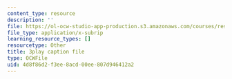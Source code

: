 ```yaml
---
content_type: resource
description: ''
file: https://ol-ocw-studio-app-production.s3.amazonaws.com/courses/res-18-008-calculus-revisited-complex-variables-differential-equations-and-linear-algebra-fall-2011/4d8f86d2f3ee8acd00ee807d946412a2_an5E940fqZQ.srt
file_type: application/x-subrip
learning_resource_types: []
resourcetype: Other
title: 3play caption file
type: OCWFile
uid: 4d8f86d2-f3ee-8acd-00ee-807d946412a2
---
```

